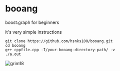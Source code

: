 # booang
boost:graph for beginners

it's very simple instructions

```
git clone https://github.com/hsnks100/booang.git
cd booang
g++ cppfile.cpp -I/your-booang-directory-path/ -v
./a.out
```


![grim18](https://user-images.githubusercontent.com/3623889/29940642-d338963e-8eca-11e7-80f5-f96d8f4f977a.png)
